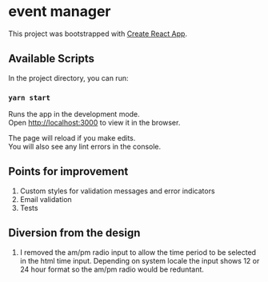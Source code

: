 # event manager

This project was bootstrapped with [Create React App](https://github.com/facebook/create-react-app).

## Available Scripts

In the project directory, you can run:

### `yarn start`

Runs the app in the development mode.\
Open [http://localhost:3000](http://localhost:3000) to view it in the browser.

The page will reload if you make edits.\
You will also see any lint errors in the console.

## Points for improvement

1. Custom styles for validation messages and error indicators
2. Email validation
3. Tests

## Diversion from the design

1. I removed the am/pm radio input to allow the time period to be selected in the html time input. Depending on system locale the input shows 12 or 24 hour format so the am/pm radio would be reduntant.
